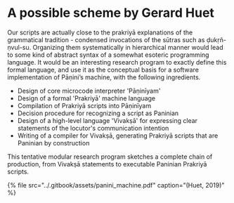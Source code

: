 # A possible scheme by Gerard Huet

Our scripts are actually close to the prakriyā explanations of the grammatical tradition - condensed invocations of the sūtras such as ḍukṛñ-ṇvul-su. Organizing them systematically in hierarchical manner would lead to some kind of abstract syntax of a somewhat esoteric programming language. It would be an interesting research program to exactly define this formal language, and use it as the conceptual basis for a software implementation of Pāṇini’s machine, with the following ingredients.

* Design of core microcode interpreter 'Pāṇinīyam'
* Design of a formal 'Prakriyā' machine language
* Compilation of Prakriyā scripts into Pāṇinīyam
* Decision procedure for recognizing a script as Paninian
* Design of a high-level language 'Vivakṣā' for expressing clear statements of the locutor's communication intention
* Writing of a compiler for Vivakṣā, generating Prakriyā scripts that are Paninian by construction

This tentative modular research program sketches a complete chain of production, from Vivakṣā statements to executable Paninian Prakriyā scripts.

{% file src="../.gitbook/assets/panini\_machine.pdf" caption="\(Huet, 2019\)" %}



